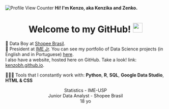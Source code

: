 
![Profile View Counter](https://komarev.com/ghpvc/?username=KenzoBH&color=brightgreen) **Hi! I'm Kenzo, aka Kenzika and Zenko.**

<h1 align="center">Welcome to my GitHub! <img src="https://raw.githubusercontent.com/iampavangandhi/iampavangandhi/master/gifs/Hi.gif" width="30px"></h1>

🧡 Data Boy at [Shopee Brasil](https://shopee.com.br).  
🖤 President at [IME Jr](https://www.instagram.com/imejr.usp/).
You can see my portfolio of Data Science projects (in English and in Portuguese) [here](https://github.com/KenzoBH/Data-Science).   
I also have a website, hosted here on GitHub. Take a look! link: [kenzobh.github.io](https://kenzobh.github.io/).

👨🏻‍💻 Tools that I constantly work with: **Python**, **R**, **SQL**, **Google Data Studio**, **HTML & CSS**

<p align="center">Statistics - IME-USP<br>Junior Data Analyst - Shopee Brasil<br>18 yo</p>
